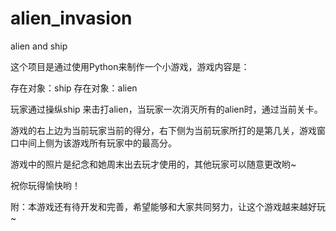 # alien_invasion
alien and ship

这个项目是通过使用Python来制作一个小游戏，游戏内容是：

存在对象：ship
存在对象：alien

玩家通过操纵ship 来击打alien，当玩家一次消灭所有的alien时，通过当前关卡。

游戏的右上边为当前玩家当前的得分，右下侧为当前玩家所打的是第几关，游戏窗口中间上侧为该游戏所有玩家中的最高分。

游戏中的照片是纪念和她周末出去玩才使用的，其他玩家可以随意更改哟~

祝你玩得愉快哟！



附：本游戏还有待开发和完善，希望能够和大家共同努力，让这个游戏越来越好玩~
